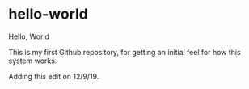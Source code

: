 # hello-world
Hello, World

This is my first Github repository, for getting an initial feel for how this system works.

Adding this edit on 12/9/19.
